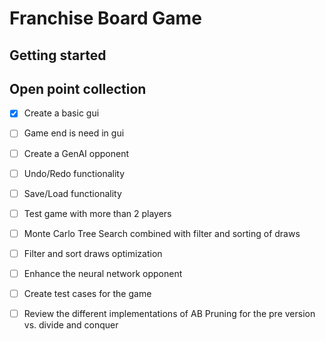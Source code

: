# Franchise Board Game

## Getting started


## Open point collection
 - [x] Create a basic gui
 - [ ] Game end is need in gui
 - [ ] Create a GenAI opponent
 - [ ] Undo/Redo functionality
 - [ ] Save/Load functionality
 - [ ] Test game with more than 2 players
 - [ ] Monte Carlo Tree Search combined with filter and sorting of draws
 - [ ] Filter and sort draws optimization
 - [ ] Enhance the neural network opponent
 - [ ] Create test cases for the game
 - [ ] Review the different implementations of AB Pruning for the pre version vs. divide and conquer
 